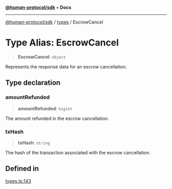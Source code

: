 [**@human-protocol/sdk**](../../README.md) • **Docs**

***

[@human-protocol/sdk](../../modules.md) / [types](../README.md) / EscrowCancel

# Type Alias: EscrowCancel

> **EscrowCancel**: `object`

Represents the response data for an escrow cancellation.

## Type declaration

### amountRefunded

> **amountRefunded**: `bigint`

The amount refunded in the escrow cancellation.

### txHash

> **txHash**: `string`

The hash of the transaction associated with the escrow cancellation.

## Defined in

[types.ts:143](https://github.com/humanprotocol/human-protocol/blob/d7c2163eb6d737644fe4e633ac91e8fdfc2ed876/packages/sdk/typescript/human-protocol-sdk/src/types.ts#L143)
